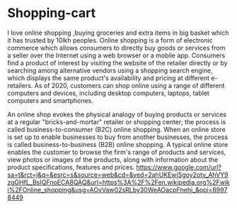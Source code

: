# Shopping-cart
I love online shopping ,buying groceries and extra items in big basket which it has trusted by 10lkh peoples. 
Online shopping is a form of electronic commerce which allows consumers to directly buy goods or services from a seller over the Internet using a web browser or a mobile app. Consumers find a product of interest by visiting the website of the retailer directly or by searching among alternative vendors using a shopping search engine, which displays the same product's availability and pricing at different e-retailers. As of 2020, customers can shop online using a range of different computers and devices, including desktop computers, laptops, tablet computers and smartphones.

An online shop evokes the physical analogy of buying products or services at a regular "bricks-and-mortar" retailer or shopping center; the process is called business-to-consumer (B2C) online shopping. When an online store is set up to enable businesses to buy from another businesses, the process is called business-to-business (B2B) online shopping. A typical online store enables the customer to browse the firm's range of products and services, view photos or images of the products, along with information about the product specifications, features and prices.
https://www.google.com/url?sa=t&rct=j&q=&esrc=s&source=web&cd=&ved=2ahUKEwjSgoy2otv_AhVY9zgGHfL_BsIQFnoECA8QAQ&url=https%3A%2F%2Fen.wikipedia.org%2Fwiki%2FOnline_shopping&usg=AOvVaw02sRLby30WeAOacpFhehj_&opi=89978449
